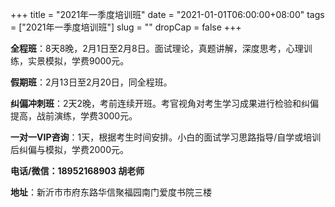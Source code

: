 +++
title = "2021年一季度培训班"
date = "2021-01-01T06:00:00+08:00"
tags = ["2021年一季度培训班"]
slug = ""
dropCap = false
+++

**全程班**：8天8晚，2月1日至2月8日。面试理论，真题讲解，深度思考，心理训练，实景模拟，学费9000元。

**假期班**：2月13日至2月20日，同全程班。

**纠偏冲刺班**：2天2晚，考前连续开班。考官视角对考生学习成果进行检验和纠偏提高，战前演练，学费3000元。

**一对一VIP咨询**：1天，根据考生时间安排。小白的面试学习思路指导/自学或培训后纠偏与模拟，学费2000元。

**电话/微信：18952168903 胡老师**

**地址**：新沂市市府东路华信聚福园南门爱度书院三楼
